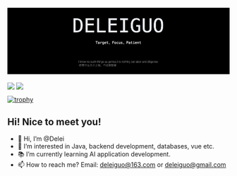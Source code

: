 ![](./profile.png)

<p>
  <img align="center" src="https://github-readme-stats.vercel.app/api?username=delei&count_private=true&show_icons=true&rank_icon=github&bg_color=000000&title_color=ffffff&text_color=bfbfbf&icon_color=f5222d&ring_color=f5222d" style="height:200px" />
  <img align="center" src="https://github-readme-stats.vercel.app/api/top-langs/?username=delei&bg_color=000000&title_color=ffffff&text_color=bfbfbf" style="height:200px" />
</p>

[![trophy](https://github-profile-trophy.vercel.app/?username=delei)](https://github.com/ryo-ma/github-profile-trophy)



## Hi! Nice to meet you!

- 👋 Hi, I’m @Delei
- 👀 I’m interested in Java, backend development, databases, vue etc.
- 📚 I’m currently learning AI application development.
- 📫 How to reach me? Email: deleiguo@163.com or deleiguo@gmail.com
